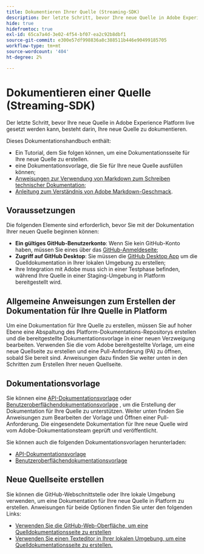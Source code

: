 ```yaml
---
title: Dokumentieren Ihrer Quelle (Streaming-SDK)
description: Der letzte Schritt, bevor Ihre neue Quelle in Adobe Experience Platform live geschaltet werden kann, besteht darin, Ihre neue Quelle zu dokumentieren.
hide: true
hidefromtoc: true
exl-id: 65ca7a4d-3e02-4f54-bf07-ea2c92b8dbf1
source-git-commit: e300e57df998836a8c388511b446e90499185705
workflow-type: tm+mt
source-wordcount: '404'
ht-degree: 2%

---
```


# Dokumentieren einer Quelle (Streaming-SDK)

Der letzte Schritt, bevor Ihre neue Quelle in Adobe Experience Platform live gesetzt werden kann, besteht darin, Ihre neue Quelle zu dokumentieren.

Dieses Dokumentationshandbuch enthält:

* Ein Tutorial, dem Sie folgen können, um eine Dokumentationsseite für Ihre neue Quelle zu erstellen.
* eine Dokumentationsvorlage, die Sie für Ihre neue Quelle ausfüllen können;
* [Anweisungen zur Verwendung von Markdown zum Schreiben technischer Dokumentation](https://experienceleague.adobe.com/docs/contributor/contributor-guide/writing-essentials/markdown.html);
* [Anleitung zum Verständnis von Adobe Markdown-Geschmack](https://experienceleague.adobe.com/docs/contributor/contributor-guide/writing-essentials/markdown.html#custom-markdown-extensions).

## Voraussetzungen

Die folgenden Elemente sind erforderlich, bevor Sie mit der Dokumentation Ihrer neuen Quelle beginnen können:

* **Ein gültiges GitHub-Benutzerkonto**: Wenn Sie kein GitHub-Konto haben, müssen Sie eines über das [GitHub-Anmeldeseite](https://github.com/);
* **Zugriff auf GitHub Desktop**: Sie müssen die [GitHub Desktop App](https://desktop.github.com/) um die Quelldokumentation in Ihrer lokalen Umgebung zu erstellen;
* Ihre Integration mit Adobe muss sich in einer Testphase befinden, während Ihre Quelle in einer Staging-Umgebung in Platform bereitgestellt wird.

## Allgemeine Anweisungen zum Erstellen der Dokumentation für Ihre Quelle in Platform

Um eine Dokumentation für Ihre Quelle zu erstellen, müssen Sie auf hoher Ebene eine Abspaltung des Platform-Dokumentations-Repositorys erstellen und die bereitgestellte Dokumentationsvorlage in einer neuen Verzweigung bearbeiten. Verwenden Sie die vom Adobe bereitgestellte Vorlage, um eine neue Quellseite zu erstellen und eine Pull-Anforderung (PA) zu öffnen, sobald Sie bereit sind. Anweisungen dazu finden Sie weiter unten in den Schritten zum Erstellen Ihrer neuen Quellseite.

## Dokumentationsvorlage

Sie können eine [API-Dokumentationsvorlage](streaming-template-api.md) oder [Benutzeroberflächendokumentationsvorlage](streaming-template-ui.md) , um die Erstellung der Dokumentation für Ihre Quelle zu unterstützen. Weiter unten finden Sie Anweisungen zum Bearbeiten der Vorlage und Öffnen einer Pull-Anforderung. Die eingesendete Dokumentation für Ihre neue Quelle wird vom Adobe-Dokumentationsteam geprüft und veröffentlicht.

Sie können auch die folgenden Dokumentationsvorlagen herunterladen:

* [API-Dokumentationsvorlage](../assets/streaming/streaming-template-api.zip)
* [Benutzeroberflächendokumentationsvorlage](../assets/streaming/streaming-template-ui.zip)

## Neue Quellseite erstellen

Sie können die GitHub-Webschnittstelle oder Ihre lokale Umgebung verwenden, um eine Dokumentation für Ihre neue Quelle in Platform zu erstellen. Anweisungen für beide Optionen finden Sie unter den folgenden Links:

* [Verwenden Sie die GitHub-Web-Oberfläche, um eine Quelldokumentationsseite zu erstellen](../documentation/github.md)
* [Verwenden Sie einen Texteditor in Ihrer lokalen Umgebung, um eine Quelldokumentationsseite zu erstellen.](../documentation/text-editor.md)
